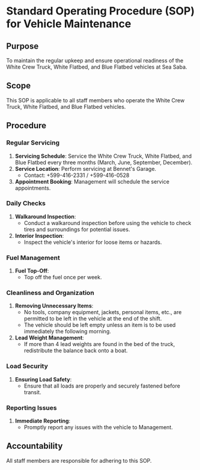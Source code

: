 # Standard Operating Procedure (SOP) for Vehicle Maintenance

## Purpose
To maintain the regular upkeep and ensure operational readiness of the White Crew Truck, White Flatbed, and Blue Flatbed vehicles at Sea Saba.

## Scope
This SOP is applicable to all staff members who operate the White Crew Truck, White Flatbed, and Blue Flatbed vehicles.

## Procedure

### Regular Servicing
1. **Servicing Schedule**: Service the White Crew Truck, White Flatbed, and Blue Flatbed every three months (March, June, September, December).
2. **Service Location**: Perform servicing at Bennet's Garage.
    - Contact: +599-416-2331 / +599-416-0528
3. **Appointment Booking**: Management will schedule the service appointments.

### Daily Checks
1. **Walkaround Inspection**:
    - Conduct a walkaround inspection before using the vehicle to check tires and surroundings for potential issues.
2. **Interior Inspection**:
    - Inspect the vehicle's interior for loose items or hazards.

### Fuel Management
1. **Fuel Top-Off**: 
    - Top off the fuel once per week.

### Cleanliness and Organization
1. **Removing Unnecessary Items**:
    - No tools, company equipment, jackets, personal items, etc., are permitted to be left in the vehicle at the end of the shift.
    - The vehicle should be left empty unless an item is to be used immediately the following morning.
2. **Lead Weight Management**:
    - If more than 4 lead weights are found in the bed of the truck, redistribute the balance back onto a boat.

### Load Security
1. **Ensuring Load Safety**:
    - Ensure that all loads are properly and securely fastened before transit.

### Reporting Issues
1. **Immediate Reporting**:
    - Promptly report any issues with the vehicle to Management.

## Accountability
All staff members are responsible for adhering to this SOP.